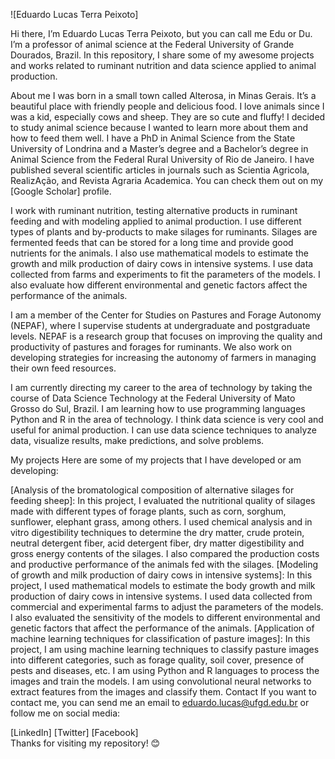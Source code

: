 ![Eduardo Lucas Terra Peixoto]

Hi there, I’m Eduardo Lucas Terra Peixoto, but you can call me Edu or Du. I’m a professor of animal science at the Federal University of Grande Dourados, Brazil. In this repository, I share some of my awesome projects and works related to ruminant nutrition and data science applied to animal production.

About me
I was born in a small town called Alterosa, in Minas Gerais. It’s a beautiful place with friendly people and delicious food. I love animals since I was a kid, especially cows and sheep. They are so cute and fluffy! I decided to study animal science because I wanted to learn more about them and how to feed them well. I have a PhD in Animal Science from the State University of Londrina and a Master’s degree and a Bachelor’s degree in Animal Science from the Federal Rural University of Rio de Janeiro. I have published several scientific articles in journals such as Scientia Agricola, RealizAção, and Revista Agraria Academica. You can check them out on my [Google Scholar] profile.

I work with ruminant nutrition, testing alternative products in ruminant feeding and with modeling applied to animal production. I use different types of plants and by-products to make silages for ruminants. Silages are fermented feeds that can be stored for a long time and provide good nutrients for the animals. I also use mathematical models to estimate the growth and milk production of dairy cows in intensive systems. I use data collected from farms and experiments to fit the parameters of the models. I also evaluate how different environmental and genetic factors affect the performance of the animals.

I am a member of the Center for Studies on Pastures and Forage Autonomy (NEPAF), where I supervise students at undergraduate and postgraduate levels. NEPAF is a research group that focuses on improving the quality and productivity of pastures and forages for ruminants. We also work on developing strategies for increasing the autonomy of farmers in managing their own feed resources.

I am currently directing my career to the area of technology by taking the course of Data Science Technology at the Federal University of Mato Grosso do Sul, Brazil. I am learning how to use programming languages Python and R in the area of technology. I think data science is very cool and useful for animal production. I can use data science techniques to analyze data, visualize results, make predictions, and solve problems.

My projects
Here are some of my projects that I have developed or am developing:

[Analysis of the bromatological composition of alternative silages for feeding sheep]: In this project, I evaluated the nutritional quality of silages made with different types of forage plants, such as corn, sorghum, sunflower, elephant grass, among others. I used chemical analysis and in vitro digestibility techniques to determine the dry matter, crude protein, neutral detergent fiber, acid detergent fiber, dry matter digestibility and gross energy contents of the silages. I also compared the production costs and productive performance of the animals fed with the silages.
[Modeling of growth and milk production of dairy cows in intensive systems]: In this project, I used mathematical models to estimate the body growth and milk production of dairy cows in intensive systems. I used data collected from commercial and experimental farms to adjust the parameters of the models. I also evaluated the sensitivity of the models to different environmental and genetic factors that affect the performance of the animals.
[Application of machine learning techniques for classification of pasture images]: In this project, I am using machine learning techniques to classify pasture images into different categories, such as forage quality, soil cover, presence of pests and diseases, etc. I am using Python and R languages to process the images and train the models. I am using convolutional neural networks to extract features from the images and classify them.
Contact
If you want to contact me, you can send me an email to eduardo.lucas@ufgd.edu.br or follow me on social media:

[LinkedIn]
[Twitter]
[Facebook]      
Thanks for visiting my repository! 😊

